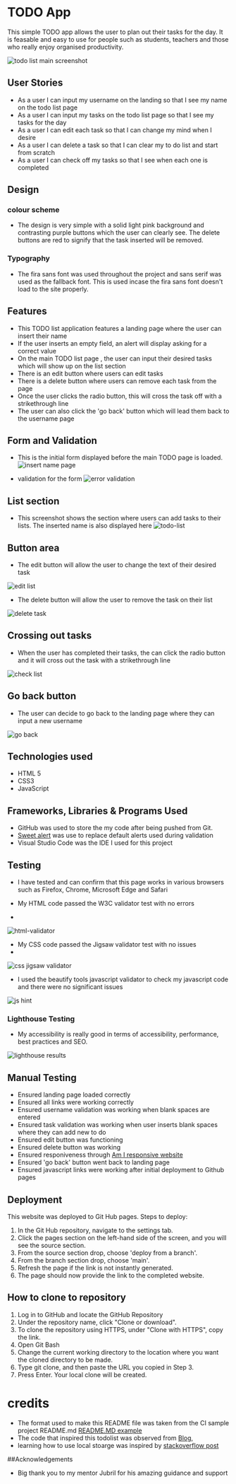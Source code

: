 # TODO App

This simple TODO app allows the user to plan out their tasks for the day. It is feasable and easy to use for people such as students, teachers and those who really enjoy organised productivity.

![todo list main screenshot](https://github.com/damidaramola/Memory-Card-Game/assets/110638513/23187a76-7d2f-4c70-8ec5-8d750f38a955)

## User Stories 
* As a user I can input my username on the landing so that I see my name on the todo list page
* As a user I can input my tasks on the todo list page so that I see my tasks for the day
* As a user I can edit each task so that I can change my mind when I desire
* As a user I can delete a task so that I can clear my to do list and start from scratch
* As a user I can check off my tasks so that I see when each one is completed

##  Design
### colour scheme
* The design is very simple with a solid light pink background and contrasting purple buttons which the user can clearly see. The delete buttons are red to signify that the task inserted will be removed.

### Typography
* The fira sans font was used throughout the project and sans serif was used as the fallback font. This is used incase the fira sans font doesn't load to the site properly.

## Features

* This TODO list application features a landing page where the user can insert their name 
* If the user inserts an empty field, an alert will display asking for a correct value
* On the main TODO list page , the user can input their desired tasks which will show up on the list section
* There is an edit button where users can edit tasks
* There is a delete button where users can remove each task from the page
* Once the user clicks the radio button, this will cross the task off with a strikethrough line
* The user can also click the 'go back' button which will lead them back to the username page

## Form and Validation
* This is the initial form displayed before the main TODO page is loaded.
![insert name page](https://github.com/damidaramola/Memory-Card-Game/assets/110638513/be1a0fc9-539c-4fbd-9d4b-3be16c10d4d5)

* validation for the form
![error validation](https://github.com/damidaramola/Memory-Card-Game/assets/110638513/68a5f9a8-d1e9-4ae0-80ca-33d3694797a1)


## List section
* This screenshot shows the section where users can add tasks to their lists. The inserted name is also displayed here
![todo-list](https://github.com/damidaramola/Memory-Card-Game/assets/110638513/40879032-8f46-413b-94d1-67fda7f40e78)

## Button area
* The edit button will allow the user to change the text of their desired task


 ![edit list](https://github.com/damidaramola/Memory-Card-Game/assets/110638513/5909df19-4e9c-4e2d-b607-51cdf8fd2526)
 
 * The delete button will allow the user to remove the task on their list
 
![delete task](https://github.com/damidaramola/Memory-Card-Game/assets/110638513/13159277-5628-4e93-8560-fdd1f8137959)

## Crossing out tasks
* When the user has completed their tasks, the can click the radio button and it will cross out the task with a strikethrough line
 
 ![check list](https://github.com/damidaramola/Memory-Card-Game/assets/110638513/5a3d5b61-d05a-464b-984f-c53e42036666)

 
## Go back button
 
* The user can decide to go back to the landing page where they can input a new username

![go back](https://github.com/damidaramola/Memory-Card-Game/assets/110638513/5d355935-428c-410c-85ba-f81ef61e0c0b)

## Technologies used 
* HTML 5
* CSS3
* JavaScript

## Frameworks, Libraries & Programs Used

* GitHub was used to store the my code after being pushed from Git.
* [Sweet alert](https://sweetalert.js.org/guides/) was use to replace default alerts used during validation
* Visual Studio Code was the IDE I used for this project

## Testing
 
* I have tested and can confirm that this page works in various browsers such as Firefox, Chrome, Microsoft Edge and Safari
 
* My HTML code passed the  W3C validator test with no errors
* 
![html-validator](https://user-images.githubusercontent.com/110638513/201006122-2bd3dd21-b693-41e3-88f7-bbb884d9dcfd.PNG)
 
*  My CSS code passed the  Jigsaw validator test with no issues
*  
![css jigsaw validator](https://github.com/damidaramola/Memory-Card-Game/assets/110638513/a5f82f85-1ff2-4a8f-b593-f5e1793f59b6)
 
* I used the beautify tools javascript validator to check my javascript code and there were no significant issues

![js hint](https://github.com/damidaramola/Memory-Card-Game/assets/110638513/96fe4608-b67c-4edc-a323-f512454ea853)
 
### Lighthouse Testing
* My accessibility is really good in terms of accessibility, performance, best practices and SEO. 

![lighthouse results](https://github.com/damidaramola/new-to-do-list/assets/110638513/d3b4d6d9-88e4-4c0e-a0f0-a92608d431d8)

## Manual Testing
* Ensured landing page loaded correctly
* Ensured all links were working correctly
* Ensured username validation was working when blank spaces are entered
* Ensured task validation was working when user inserts blank spaces where they can add new to do
* Ensured edit button was functioning
* Ensured delete button was working
* Ensured responiveness through [Am I responsive website](https://ui.dev/amiresponsive?url=https://damidaramola.github.io/new-to-do-list/) 
* Ensured 'go back' button went back to landing page 
* Ensured javascript links were working after initial deployment to Github pages


## Deployment
This website was deployed to Git Hub pages.
Steps to deploy:
 
1. In the Git Hub repository, navigate to the settings tab.
2. Click the pages section on the left-hand side of the screen, and you will see the source section.
3. From the source section drop, choose 'deploy from a branch'.
4. From the branch section drop, choose 'main'.
5. Refresh the page if the link is not instantly generated.
6. The page should now provide the link to the completed website.

## How to clone to repository
1. Log in to GitHub and locate the GitHub Repository
2. Under the repository name, click "Clone or download".
3. To clone the repository using HTTPS, under "Clone with HTTPS", copy the link.
4. Open Git Bash
5. Change the current working directory to the location where you want the cloned directory to be made.
6. Type git clone, and then paste the URL you copied in Step 3.
7. Press Enter. Your local clone will be created.
 
# credits
 
 
* The format used to make this README file was taken from the CI sample project README.md [README.MD example](https://github.com/Code-Institute-Solutions/SampleREADME)
* The code that inspired this todolist was observed from [Blog](https://javascript.plainenglish.io/how-to-create-a-todo-list-using-javascript-5e126a93483),
* learning how to use local stoarge was inspired by [stackoverflow post ](https://javascript.plainenglish.io/how-to-create-a-todo-list-using-javascript-5e126a93483)

##Acknowledgements
* Big thank you to my mentor Jubril for his amazing guidance and support
                                               

 
